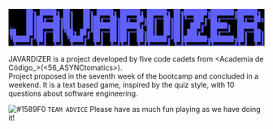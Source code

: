 ![alt text1][logo]

[logo]: READMEIMG/READMEIMG_Javardizer.png "Title Text"

JAVARDIZER is a project developed by five code cadets from <Academia de Código_>(<56_ASYNCtomatics>).  
Project proposed in the seventh week of the bootcamp and concluded in a weekend.
It is a text based game, inspired by the quiz style, with 10 questions about software engineering.

![#1589F0](https://via.placeholder.com/15/1589F0/000000?text=+) `TEAM ADVICE`
Please have as much fun playing as we have doing it!

